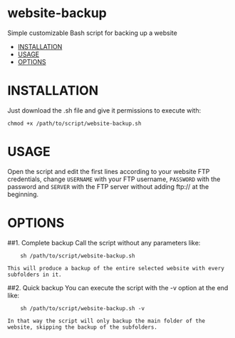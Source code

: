 # website-backup
Simple customizable Bash script for backing up a website

- [INSTALLATION](#installation)
- [USAGE](#usage)
- [OPTIONS](#options)

# INSTALLATION

Just download the .sh file and give it permissions to execute with:

    chmod +x /path/to/script/website-backup.sh

# USAGE

Open the script and edit the first lines according to your website FTP credentials, change `USERNAME` with your FTP username, `PASSWORD` with the password and `SERVER` with the FTP server without adding ftp:// at the beginning.


# OPTIONS

##1. Complete backup
    Call the script without any parameters like:

        sh /path/to/script/website-backup.sh
    
    This will produce a backup of the entire selected website with every subfolders in it.


##2. Quick backup
    You can execute the script with the -v option at the end like:

        sh /path/to/script/website-backup.sh -v
    
    In that way the script will only backup the main folder of the website, skipping the backup of the subfolders.

